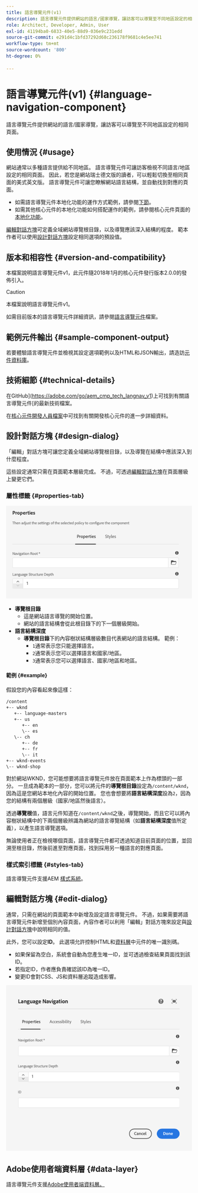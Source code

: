 ```yaml
---
title: 語言導覽元件(v1)
description: 語言導覽元件提供網站的語言/國家導覽，讓訪客可以導覽至不同地區設定的相同頁面。
role: Architect, Developer, Admin, User
exl-id: 41194ba0-6833-40e5-88d9-036e9c231edd
source-git-commit: e291d4c1bfd37292d68c236178f9681c4e5ee741
workflow-type: tm+mt
source-wordcount: '800'
ht-degree: 0%

---
```


# 語言導覽元件(v1) {#language-navigation-component}

語言導覽元件提供網站的語言/國家導覽，讓訪客可以導覽至不同地區設定的相同頁面。

## 使用情況 {#usage}

網站通常以多種語言提供給不同地區。 語言導覽元件可讓訪客檢視不同語言/地區設定的相同頁面。 因此，若您是網站瑞士德文版的讀者，可以輕鬆切換至相同頁面的美式英文版。 語言導覽元件可讓您瞭解網站語言結構，並自動找到對應的頁面。

* 如需語言導覽元件本地化功能的運作方式範例，請參閱[下節](#example)。
* 如需其他核心元件的本地化功能如何搭配運作的範例，請參閱核心元件頁面的[本地化功能](/help/get-started/localization.md)。

[編輯對話方塊](#edit-dialog)可定義全域網站導覽根目錄，以及導覽應該深入結構的程度。 範本作者可以使用[設計對話方塊](#design-dialog)設定相同選項的預設值。

## 版本和相容性 {#version-and-compatibility}

本檔案說明語言導覽元件v1，此元件隨2018年1月的核心元件發行版本2.0.0的發佈引入。

>[!CAUTION]
>
>本檔案說明語言導覽元件v1。
>
>如需目前版本的語言導覽元件詳細資訊，請參閱[語言導覽元件](/help/components/language-navigation.md)檔案。

## 範例元件輸出 {#sample-component-output}

若要體驗語言導覽元件並檢視其設定選項範例以及HTML和JSON輸出，請造訪[元件資料庫](https://adobe.com/go/aem_cmp_library_langnav)。

## 技術細節 {#technical-details}

在GitHub](https://adobe.com/go/aem_cmp_tech_langnav_v1)上可找到有關語言導覽元件[的最新技術檔案。

在[核心元件開發人員檔案](/help/developing/overview.md)中可找到有關開發核心元件的進一步詳細資料。

## 設計對話方塊 {#design-dialog}

「編輯」對話方塊可讓您定義全域網站導覽根目錄，以及導覽在結構中應該深入到什麼程度。

這些設定通常只需在頁面範本層級完成。 不過，可透過[編輯對話方塊](#edit-dialog)在頁面層級上變更它們。

### 屬性標籤 {#properties-tab}

![語言導覽元件的設計對話方塊](/help/assets/language-navigation-design.png)

* **導覽根目錄**
   * 這是網站語言導覽的開始位置。
   * 網站的語言結構會從此根目錄下的下一個層級開始。
* **語言結構深度**
   * **導覽根目錄**&#x200B;下的內容樹狀結構層級數目代表網站的語言結構。 範例：
      * `1`通常表示您只能選擇語言。
      * `2`通常表示您可以選擇語言和國家/地區。
      * `3`通常表示您可以選擇語言、國家/地區和地區。

#### 範例 {#example}

假設您的內容看起來像這樣：

```
/content
+-- wknd
   +-- language-masters
   +-- us
      +-- en
      \-- es
   \-- ch
      +-- de
      +-- fr
      \-- it
+-- wknd-events
\-- wknd-shop
```

對於網站WKND，您可能想要將語言導覽元件放在頁面範本上作為標頭的一部分。 一旦成為範本的一部分，您可以將元件的&#x200B;**導覽根目錄**&#x200B;設定為`/content/wknd`，因為這是您網站本地化內容的開始位置。 您也會想要將&#x200B;**語言結構深度**&#x200B;設為`2`，因為您的結構有兩個層級（國家/地區然後語言）。

透過&#x200B;**導覽根**&#x200B;值，語言元件知道在`/content/wknd`之後，導覽開始，而且它可以將內容樹狀結構中的下兩個層級辨識為網站的語言導覽結構（如&#x200B;**語言結構深度**&#x200B;值所定義），以產生語言導覽選項。

無論使用者正在檢視哪個頁面，語言導覽元件都可透過知道目前頁面的位置，並回溯至根目錄，然後前進至對應頁面，找到採用另一種語言的對應頁面。

### 樣式索引標籤 {#styles-tab}

語言導覽元件支援AEM [樣式系統](/help/get-started/authoring.md#component-styling)。

## 編輯對話方塊 {#edit-dialog}

通常，只需在網站的頁面範本中新增及設定語言導覽元件。 不過，如果需要將語言導覽元件新增至個別內容頁面，內容作者可以利用「編輯」對話方塊來設定與[設計對話方塊](#design-dialog)中說明相同的值。

此外，您可以設定&#x200B;**ID**。 此選項允許控制HTML和[資料層](/help/developing/data-layer/overview.md)中元件的唯一識別碼。

* 如果保留為空白，系統會自動為您產生唯一ID，並可透過檢查結果頁面找到該ID。
* 若指定ID，作者應負責確認該ID為唯一ID。
* 變更ID會對CSS、JS和資料層追蹤造成影響。

![語言導覽元件的編輯對話方塊](/help/assets/language-navigation-edit.png)

## Adobe使用者端資料層 {#data-layer}

語言導覽元件支援[Adobe使用者端資料層。](/help/developing/data-layer/overview.md)
